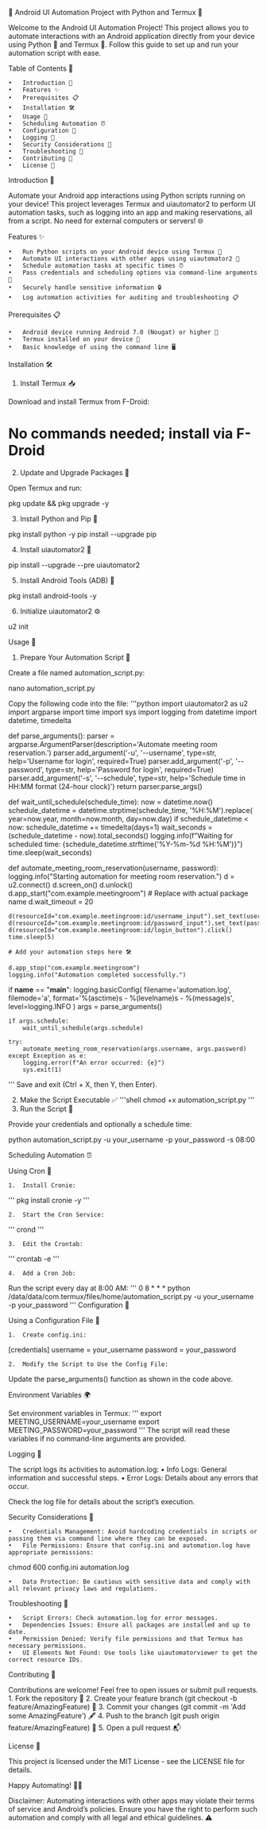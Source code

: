 📱 Android UI Automation Project with Python and Termux 🚀

Welcome to the Android UI Automation Project! This project allows you to automate interactions with an Android application directly from your device using Python 🐍 and Termux 📲. Follow this guide to set up and run your automation script with ease.

Table of Contents 📖

	•	Introduction 🌟
	•	Features ✨
	•	Prerequisites 📋
	•	Installation 🛠️
	•	Usage 🚴
	•	Scheduling Automation ⏰
	•	Configuration 🔧
	•	Logging 📄
	•	Security Considerations 🔐
	•	Troubleshooting 🐞
	•	Contributing 🤝
	•	License 📄

Introduction 🌟

Automate your Android app interactions using Python scripts running on your device! This project leverages Termux and uiautomator2 to perform UI automation tasks, such as logging into an app and making reservations, all from a script. No need for external computers or servers! 🌐

Features ✨

	•	Run Python scripts on your Android device using Termux 🐍
	•	Automate UI interactions with other apps using uiautomator2 🤖
	•	Schedule automation tasks at specific times ⏰
	•	Pass credentials and scheduling options via command-line arguments 📝
	•	Securely handle sensitive information 🔒
	•	Log automation activities for auditing and troubleshooting 📋

Prerequisites 📋

	•	Android device running Android 7.0 (Nougat) or higher 📱
	•	Termux installed on your device 📲
	•	Basic knowledge of using the command line 🖥️

Installation 🛠️

1. Install Termux 📥

Download and install Termux from F-Droid:

# No commands needed; install via F-Droid

2. Update and Upgrade Packages 🔄

Open Termux and run:

pkg update && pkg upgrade -y

3. Install Python and Pip 🐍

pkg install python -y
pip install --upgrade pip

4. Install uiautomator2 🤖

pip install --upgrade --pre uiautomator2

5. Install Android Tools (ADB) 🔧

pkg install android-tools -y

6. Initialize uiautomator2 ⚙️

u2 init

Usage 🚴

1. Prepare Your Automation Script 📝

Create a file named automation_script.py:

nano automation_script.py

Copy the following code into the file:
'''python
import uiautomator2 as u2
import argparse
import time
import sys
import logging
from datetime import datetime, timedelta

def parse_arguments():
    parser = argparse.ArgumentParser(description='Automate meeting room reservation.')
    parser.add_argument('-u', '--username', type=str, help='Username for login', required=True)
    parser.add_argument('-p', '--password', type=str, help='Password for login', required=True)
    parser.add_argument('-s', '--schedule', type=str, help='Schedule time in HH:MM format (24-hour clock)')
    return parser.parse_args()

def wait_until_schedule(schedule_time):
    now = datetime.now()
    schedule_datetime = datetime.strptime(schedule_time, '%H:%M').replace(
        year=now.year, month=now.month, day=now.day)
    if schedule_datetime < now:
        schedule_datetime += timedelta(days=1)
    wait_seconds = (schedule_datetime - now).total_seconds()
    logging.info(f"Waiting for scheduled time: {schedule_datetime.strftime('%Y-%m-%d %H:%M')}")
    time.sleep(wait_seconds)

def automate_meeting_room_reservation(username, password):
    logging.info("Starting automation for meeting room reservation.")
    d = u2.connect()
    d.screen_on()
    d.unlock()
    d.app_start("com.example.meetingroom")  # Replace with actual package name
    d.wait_timeout = 20

    d(resourceId="com.example.meetingroom:id/username_input").set_text(username)
    d(resourceId="com.example.meetingroom:id/password_input").set_text(password)
    d(resourceId="com.example.meetingroom:id/login_button").click()
    time.sleep(5)

    # Add your automation steps here 🛠️

    d.app_stop("com.example.meetingroom")
    logging.info("Automation completed successfully.")

if __name__ == "__main__":
    logging.basicConfig(
        filename='automation.log',
        filemode='a',
        format='%(asctime)s - %(levelname)s - %(message)s',
        level=logging.INFO
    )
    args = parse_arguments()

    if args.schedule:
        wait_until_schedule(args.schedule)

    try:
        automate_meeting_room_reservation(args.username, args.password)
    except Exception as e:
        logging.error(f"An error occurred: {e}")
        sys.exit(1)
'''
Save and exit (Ctrl + X, then Y, then Enter).

2. Make the Script Executable ✅
'''shell
chmod +x automation_script.py
'''
3. Run the Script 🏃

Provide your credentials and optionally a schedule time:

python automation_script.py -u your_username -p your_password -s 08:00

Scheduling Automation ⏰

Using Cron 📅

	1.	Install Cronie:
'''
pkg install cronie -y
'''

	2.	Start the Cron Service:
'''
crond
'''

	3.	Edit the Crontab:
'''
crontab -e
'''

	4.	Add a Cron Job:
Run the script every day at 8:00 AM:
'''
0 8 * * * python /data/data/com.termux/files/home/automation_script.py -u your_username -p your_password
'''
Configuration 🔧

Using a Configuration File 📝

	1.	Create config.ini:

[credentials]
username = your_username
password = your_password


	2.	Modify the Script to Use the Config File:
Update the parse_arguments() function as shown in the code above.

Environment Variables 🌍

Set environment variables in Termux:
'''
export MEETING_USERNAME=your_username
export MEETING_PASSWORD=your_password
'''
The script will read these variables if no command-line arguments are provided.

Logging 📄

The script logs its activities to automation.log:
	•	Info Logs: General information and successful steps.
	•	Error Logs: Details about any errors that occur.

Check the log file for details about the script’s execution.

Security Considerations 🔐

	•	Credentials Management: Avoid hardcoding credentials in scripts or passing them via command line where they can be exposed.
	•	File Permissions: Ensure that config.ini and automation.log have appropriate permissions:

chmod 600 config.ini automation.log


	•	Data Protection: Be cautious with sensitive data and comply with all relevant privacy laws and regulations.

Troubleshooting 🐞

	•	Script Errors: Check automation.log for error messages.
	•	Dependencies Issues: Ensure all packages are installed and up to date.
	•	Permission Denied: Verify file permissions and that Termux has necessary permissions.
	•	UI Elements Not Found: Use tools like uiautomatorviewer to get the correct resource IDs.

Contributing 🤝

Contributions are welcome! Feel free to open issues or submit pull requests.
	1.	Fork the repository 🍴
	2.	Create your feature branch (git checkout -b feature/AmazingFeature) 🌟
	3.	Commit your changes (git commit -m 'Add some AmazingFeature') 🖋️
	4.	Push to the branch (git push origin feature/AmazingFeature) 🚀
	5.	Open a pull request 📬

License 📄

This project is licensed under the MIT License - see the LICENSE file for details.

Happy Automating! 🎉🚀

Disclaimer: Automating interactions with other apps may violate their terms of service and Android’s policies. Ensure you have the right to perform such automation and comply with all legal and ethical guidelines. ⚠️

